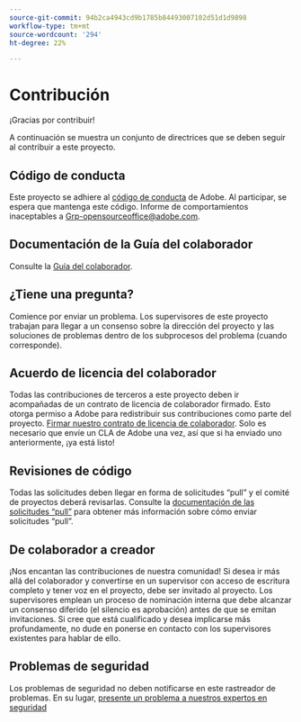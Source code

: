```yaml
---
source-git-commit: 94b2ca4943cd9b1785b84493007102d51d1d9898
workflow-type: tm+mt
source-wordcount: '294'
ht-degree: 22%

---
```

# Contribución

¡Gracias por contribuir!

A continuación se muestra un conjunto de directrices que se deben seguir al contribuir a este proyecto.

## Código de conducta

Este proyecto se adhiere al [código de conducta](code-of-conduct.md) de Adobe. Al participar, se espera que mantenga este código. Informe de comportamientos inaceptables a
[Grp-opensourceoffice@adobe.com](mailto:Grp-opensourceoffice@adobe.com).

## Documentación de la Guía del colaborador

Consulte la [Guía del colaborador](https://experienceleague.adobe.com/docs/contributor/contributor-guide/introduction.html?lang=es).

## ¿Tiene una pregunta?

Comience por enviar un problema. Los supervisores de este proyecto trabajan para llegar a un consenso sobre la dirección del proyecto y las soluciones de problemas dentro de los subprocesos del problema (cuando corresponde).

## Acuerdo de licencia del colaborador

Todas las contribuciones de terceros a este proyecto deben ir acompañadas de un contrato de licencia de colaborador firmado. Esto otorga permiso a Adobe para redistribuir sus contribuciones como parte del proyecto. [Firmar nuestro contrato de licencia de colaborador](http://opensource.adobe.com/cla.html). Solo es necesario que envíe un CLA de Adobe una vez, así que si ha enviado uno anteriormente, ¡ya está listo!

## Revisiones de código

Todas las solicitudes deben llegar en forma de solicitudes “pull” y el comité de proyectos deberá revisarlas. Consulte la [documentación de las solicitudes “pull”](https://help.github.com/es/github/collaborating-with-issues-and-pull-requests/about-pull-requests) para obtener más información sobre cómo enviar solicitudes “pull”.

<!--
Lastly, please follow the [pull request template](PULL_REQUEST_TEMPLATE.md) when
submitting a pull request!
-->

## De colaborador a creador

¡Nos encantan las contribuciones de nuestra comunidad! Si desea ir más allá del colaborador y convertirse en un supervisor con acceso de escritura completo y tener voz en el proyecto, debe ser invitado al proyecto. Los supervisores emplean un proceso de nominación interna que debe alcanzar un consenso diferido (el silencio es aprobación) antes de que se emitan invitaciones. Si cree que está cualificado y desea implicarse más profundamente, no dude en ponerse en contacto con los supervisores existentes para hablar de ello.

## Problemas de seguridad

Los problemas de seguridad no deben notificarse en este rastreador de problemas. En su lugar, [presente un problema a nuestros expertos en seguridad](https://helpx.adobe.com/es/security/alertus.html)
